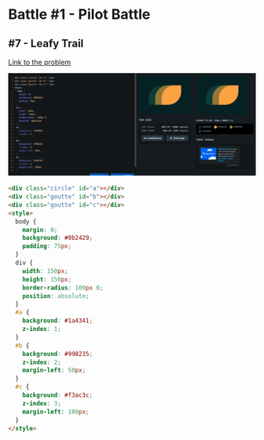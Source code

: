 # Battle #1 - Pilot Battle

## #7 - Leafy Trail

[Link to the problem](https://cssbattle.dev/play/7)

![result](./images/leafy_trail.png)

```html
<div class="circle" id="a"></div>
<div class="goutte" id="b"></div>
<div class="goutte" id="c"></div>
<style>
  body {
    margin: 0;
    background: #0b2429;
    padding: 75px;
  }
  div {
    width: 150px;
    height: 150px;
    border-radius: 100px 0;
    position: absolute;
  }
  #a {
    background: #1a4341;
    z-index: 1;
  }
  #b {
    background: #998235;
    z-index: 2;
    margin-left: 50px;
  }
  #c {
    background: #f3ac3c;
    z-index: 3;
    margin-left: 100px;
  }
</style>
```
